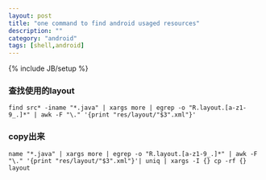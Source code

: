 ```yaml
---
layout: post
title: "one command to find android usaged resources"
description: ""
category: "android"
tags: [shell,android]
---
```

{% include JB/setup %}

### 查找使用的layout

    find src* -iname "*.java" | xargs more | egrep -o "R.layout.[a-z1-9_.]*" | awk -F "\." '{print "res/layout/"$3".xml"}'

### copy出来

    name "*.java" | xargs more | egrep -o "R.layout.[a-z1-9_.]*" | awk -F "\." '{print "res/layout/"$3".xml"}'| uniq | xargs -I {} cp -rf {} layout

